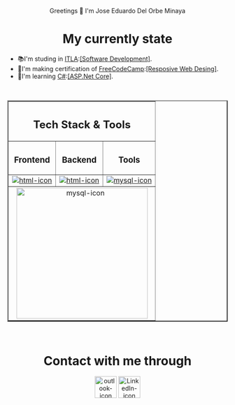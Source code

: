 <!--
**jedelorbeminaya/jedelorbeminaya** is a ✨ _special_ ✨ repository because its `README.md` (this file) appears on your GitHub profile.

Here are some ideas to get you started:

- 🔭 I’m currently working on ...
- 🌱 I’m currently learning ...
- 👯 I’m looking to collaborate on ...
- 🤔 I’m looking for help with ...
- 💬 Ask me about ...
- 📫 How to reach me: ...
- 😄 Pronouns: ...
- ⚡ Fun fact: ...
-->


<p align="center">Greetings 👋 I'm Jose Eduardo Del Orbe Minaya</p>

<h1 align="center">My currently state</h1>
<ul>
<li>📚I'm studing in <a href="https://itla.edu.do/" target="_blank">ITLA</a>:<a href="https://itla.edu.do/tecnologia-en-desarrollo-de-software/" target="_blank">[Software Development]</a>.</li>
<li>📄I'm making certification of <a href="https://www.freecodecamp.org/" target="_blank">FreeCodeCamp</a>:<a href="https://www.freecodecamp.org/learn/2022/responsive-web-design/" target="_blank">[Resposive Web Desing]</a>.</li>
<li>📄I'm learning <a href="https://dotnet.microsoft.com/en-us/learn/csharp" target="_blank">C#</a>:<a href="https://dotnet.microsoft.com/en-us/learn/back-end-web-dev" target="_blank">[ASP.Net Core]</a>.</li>
</ul>
<br>
<table border=2 align="center" width=100%>
<thead>
<tr>
    <th colspan=3><h2 align="center" style="border:none;">Tech Stack & Tools</h2></th>
</tr>
    <tr>
        <th><h3 align="center">Frontend</h3></th>
        <th><h3 align="center">Backend</h3></th>
        <th><h3 align="center">Tools</h3></th>
    </tr>
</thead>
<tbody>
    <tr>
        <td>
            <a href="https://skillicons.dev" target="_blank" style="border:none;">
            <img alt="html-icon" src="https://skillicons.dev/icons?i=html,css,js,bootstrap">
            </a>
        </td>
        <td>
        <a href="https://skillicons.dev" target="_blank" style="border:none;">
            <img alt="html-icon" src="https://skillicons.dev/icons?i=mysql,php,cs">
        </a>
        </td>
        <td>
        <a href="https://skillicons.dev" target="_blank">
         <img  alt="mysql-icon" src="https://skillicons.dev/icons?i=figma">
         </a>
        </td>
    </tr>
    <tr>
     <td colspan=3 align="center">
     <a href="https://github.com/jedelorbeminaya/github-readme-stats" target="_blank">
         <img  alt="mysql-icon" src="https://github-readme-stats.vercel.app/api/top-langs/?username=jedelorbeminaya&layout=donut" width=300px>
         </a></td>
    </tr>
</tbody>
</table>
<br>
<h1 align="center">Contact with me through</h1>
<p align="center"><a href="mailto:jedelorbeminaya@outlook.com"><img alt="outlook-icon" src="https://upload.wikimedia.org/wikipedia/commons/thumb/d/df/Microsoft_Office_Outlook_%282018%E2%80%93present%29.svg/2203px-Microsoft_Office_Outlook_%282018%E2%80%93present%29.svg.png" width="50px"/></a>
<a href="https://www.linkedin.com/in/jedelorbeminaya"><img alt="LinkedIn-icon" src="https://upload.wikimedia.org/wikipedia/commons/thumb/8/81/LinkedIn_icon.svg/1024px-LinkedIn_icon.svg.png" width="50px"/></a></p>

